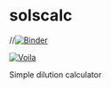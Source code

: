 # solscalc

//[![Binder](https://mybinder.org/badge_logo.svg)](https://mybinder.org/v2/gh/aadevel/solscalc/main?urlpath=%2Fapps%2FSolution_calculator_v2.ipynb)

[![Voila](https://mybinder.org/badge_logo.svg)](https://hub.gke2.mybinder.org/user/aadevel-solscalc-i32emtv0/voila/render/Solution_calculator_v3.ipynb?token=wsuBJtSASDKUQikY0ENC0Q)


Simple dilution calculator
